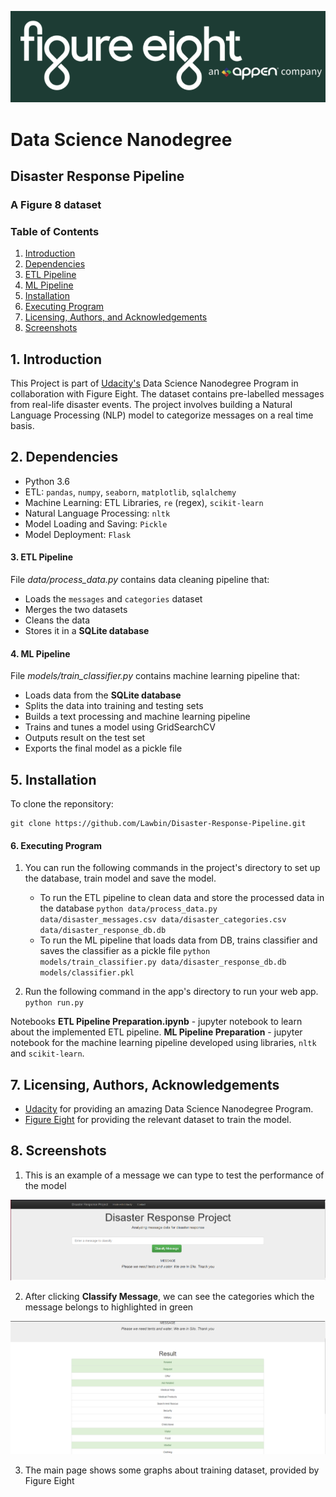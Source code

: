 ![fig8](https://github.com/sousablde/Disaster-Response-Pipeline/blob/master/Images/f8logo.PNG)

# Data Science Nanodegree
## Disaster Response Pipeline
### A Figure 8 dataset

### Table of Contents
1. [Introduction](#introduction)
2. [Dependencies](#libraries)
3. [ETL Pipeline](#ETL)
4. [ML Pipeline](#ML)
5. [Installation](#install)
6. [Executing Program](#execution)
7. [Licensing, Authors, and Acknowledgements](#licensing)
8. [Screenshots](#screenshots)

## 1. Introduction <a name="introduction"></a>
This Project is part of [Udacity's](https://www.udacity.com/) Data Science Nanodegree Program in collaboration with Figure Eight. The dataset contains pre-labelled messages from real-life disaster events. The project involves building a Natural Language Processing (NLP) model to categorize messages on a real time basis.

## 2. Dependencies <a name="libraries"></a>
* Python 3.6
* ETL: `pandas`, `numpy`, `seaborn`, `matplotlib`, `sqlalchemy`
* Machine Learning: ETL Libraries, `re` (regex), `scikit-learn`
* Natural Language Processing: `nltk`
* Model Loading and Saving: `Pickle`
* Model Deployment: `Flask`

#### 3. ETL Pipeline <a name="ETL"></a>

File _data/process_data.py_ contains data cleaning pipeline that:

- Loads the `messages` and `categories` dataset
- Merges the two datasets
- Cleans the data
- Stores it in a **SQLite database**

#### 4. ML Pipeline <a name="ML"></a>

File _models/train_classifier.py_ contains machine learning pipeline that:

- Loads data from the **SQLite database**
- Splits the data into training and testing sets
- Builds a text processing and machine learning pipeline
- Trains and tunes a model using GridSearchCV
- Outputs result on the test set
- Exports the final model as a pickle file

## 5. Installation <a name="install"></a>
To clone the reponsitory:
```
git clone https://github.com/Lawbin/Disaster-Response-Pipeline.git
```

#### 6. Executing Program <a name="execution"></a>

1. You can run the following commands in the project's directory to set up the database, train model and save the model.

    - To run the ETL pipeline to clean data and store the processed data in the database
        `python data/process_data.py data/disaster_messages.csv data/disaster_categories.csv data/disaster_response_db.db`
    - To run the ML pipeline that loads data from DB, trains classifier and saves the classifier as a pickle file
        `python models/train_classifier.py data/disaster_response_db.db models/classifier.pkl`

2. Run the following command in the app's directory to run your web app.
    `python run.py`

Notebooks
**ETL Pipeline Preparation.ipynb** - jupyter notebook to learn about the implemented ETL pipeline.
**ML Pipeline Preparation** - jupyter notebook for the machine learning pipeline developed using libraries, `nltk` and `scikit-learn`.

## 7. Licensing, Authors, Acknowledgements<a name="licensing"></a>
* [Udacity](https://www.udacity.com/) for providing an amazing Data Science Nanodegree Program.
* [Figure Eight](https://www.figure-eight.com/) for providing the relevant dataset to train the model.

## 8. Screenshots <a name="screenshots"></a>

1. This is an example of a message we can type to test the performance of the model

![Sample Input](screenshots/sample_input.png)

2. After clicking **Classify Message**, we can see the categories which the message belongs to highlighted in green

![Sample Output](screenshots/sample_output.png)

3. The main page shows some graphs about training dataset, provided by Figure Eight
